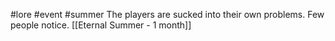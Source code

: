 #lore #event #summer
The players are sucked into their own problems.
Few people notice.
[[Eternal Summer - 1 month]]